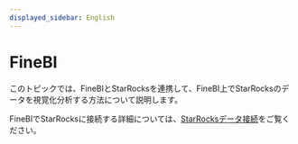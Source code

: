 ```yaml
---
displayed_sidebar: English
---
```


# FineBI

このトピックでは、FineBIとStarRocksを連携して、FineBI上でStarRocksのデータを視覚化分析する方法について説明します。

FineBIでStarRocksに接続する詳細については、[StarRocksデータ接続](https://help.fanruan.com/finebi-en/doc-view-5857.html)をご覧ください。
